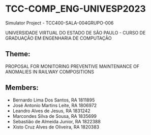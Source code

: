 # TCC-COMP_ENG-UNIVESP2023

Simulator Project - TCC400-SALA-004GRUPO-006

UNIVERSIDADE VIRTUAL DO ESTADO DE SÃO PAULO - CURSO DE GRADUAÇÃO EM ENGENHARIA DE COMPUTAÇÃO


## Theme:
PROPOSAL FOR MONITORING PREVENTIVE MAINTENANCE OF ANOMALIES IN RAILWAY COMPOSITIONS

## Members:

- Bernardo Lima Dos Santos, RA 1811895
- José Antonio Martins Leite, RA 1806972
- Leandro Alves de Jesus, RA 1831242
- Marcondes Silva de Sousa, RA 1835699
- Sebastião de Almeida Junior, RA 1822388
- Xisto Cruz Alves de Oliveira, RA 1820383

